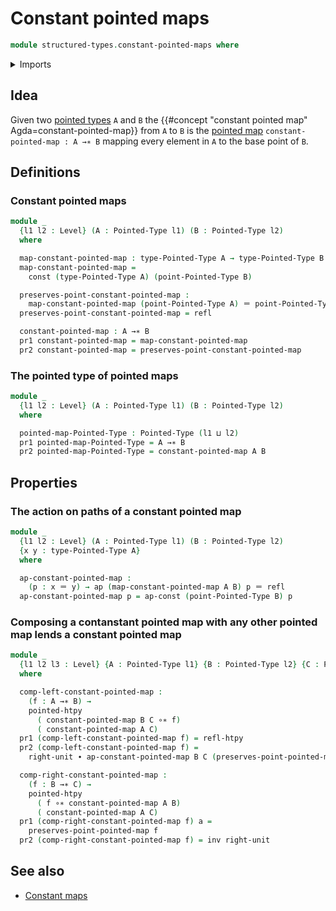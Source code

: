 # Constant pointed maps

```agda
module structured-types.constant-pointed-maps where
```

<details><summary>Imports</summary>

```agda
open import foundation.action-on-identifications-functions
open import foundation.constant-maps
open import foundation.dependent-pair-types
open import foundation.homotopies
open import foundation.identity-types
open import foundation.universe-levels

open import structured-types.pointed-homotopies
open import structured-types.pointed-maps
open import structured-types.pointed-types
```

</details>

## Idea

Given two [pointed types](structured-types.pointed-types.md) `A` and `B` the
{{#concept "constant pointed map" Agda=constant-pointed-map}} from `A` to `B` is
the [pointed map](structured-types.pointed-maps.md)
`constant-pointed-map : A →∗ B` mapping every element in `A` to the base point
of `B`.

## Definitions

### Constant pointed maps

```agda
module _
  {l1 l2 : Level} (A : Pointed-Type l1) (B : Pointed-Type l2)
  where

  map-constant-pointed-map : type-Pointed-Type A → type-Pointed-Type B
  map-constant-pointed-map =
    const (type-Pointed-Type A) (point-Pointed-Type B)

  preserves-point-constant-pointed-map :
    map-constant-pointed-map (point-Pointed-Type A) ＝ point-Pointed-Type B
  preserves-point-constant-pointed-map = refl

  constant-pointed-map : A →∗ B
  pr1 constant-pointed-map = map-constant-pointed-map
  pr2 constant-pointed-map = preserves-point-constant-pointed-map
```

### The pointed type of pointed maps

```agda
module _
  {l1 l2 : Level} (A : Pointed-Type l1) (B : Pointed-Type l2)
  where

  pointed-map-Pointed-Type : Pointed-Type (l1 ⊔ l2)
  pr1 pointed-map-Pointed-Type = A →∗ B
  pr2 pointed-map-Pointed-Type = constant-pointed-map A B
```

## Properties

### The action on paths of a constant pointed map

```agda
module _
  {l1 l2 : Level} (A : Pointed-Type l1) (B : Pointed-Type l2)
  {x y : type-Pointed-Type A}
  where

  ap-constant-pointed-map :
    (p : x ＝ y) → ap (map-constant-pointed-map A B) p ＝ refl
  ap-constant-pointed-map p = ap-const (point-Pointed-Type B) p
```

### Composing a contanstant pointed map with any other pointed map lends a constant pointed map

```agda
module _
  {l1 l2 l3 : Level} {A : Pointed-Type l1} {B : Pointed-Type l2} {C : Pointed-Type l3}
  where

  comp-left-constant-pointed-map :
    (f : A →∗ B) →
    pointed-htpy
      ( constant-pointed-map B C ∘∗ f)
      ( constant-pointed-map A C)
  pr1 (comp-left-constant-pointed-map f) = refl-htpy
  pr2 (comp-left-constant-pointed-map f) =
    right-unit ∙ ap-constant-pointed-map B C (preserves-point-pointed-map f)

  comp-right-constant-pointed-map :
    (f : B →∗ C) →
    pointed-htpy
      ( f ∘∗ constant-pointed-map A B)
      ( constant-pointed-map A C)
  pr1 (comp-right-constant-pointed-map f) a =
    preserves-point-pointed-map f
  pr2 (comp-right-constant-pointed-map f) = inv right-unit
```

## See also

- [Constant maps](foundation.constant-maps.md)
